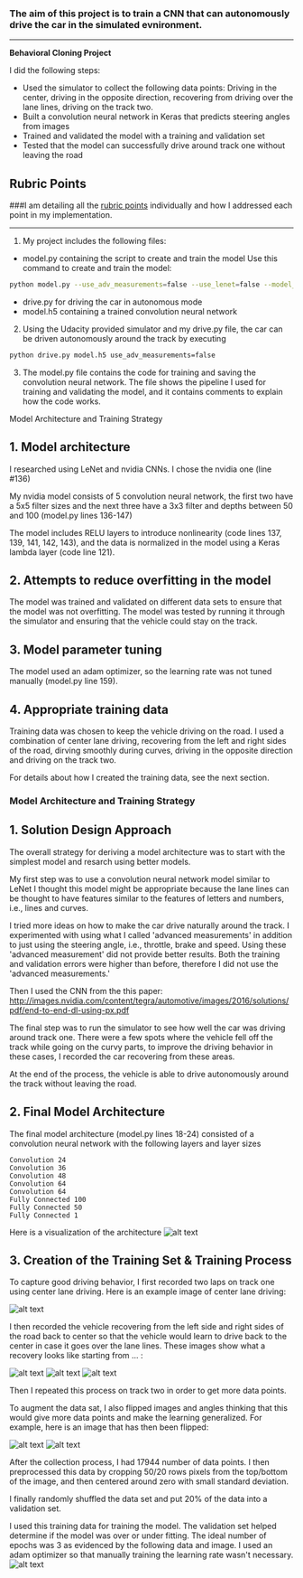 ### The aim of this project is to train a CNN that can autonomously drive the car in the simulated evnironment. 

---

**Behavioral Cloning Project**

I did the following steps:

* Used the simulator to collect the following data points: Driving in the center, driving in the opposite direction, recovering from driving over the lane lines, driving on the track two.
* Built a convolution neural network in Keras that predicts steering angles from images
* Trained and validated the model with a training and validation set
* Tested that the model can successfully drive around track one without leaving the road

[//]: # (Image References)

[image1]: ./model.png "Model Visualization"
[image2]: ./center.jpg "Example Center Image"
[image3]: ./recover-1.jpg "Recovery Image 1"
[image4]: ./recover-2.jpg "Recovery Image 2"
[image5]: ./recover-3.jpg "Recovery Image 3"
[image6]: ./orig.jpg "Normal Image"
[image7]: ./flipped.jpg "Flipped Image"
[image8]: ./history.png "History"

## Rubric Points
###I am detailing all the [rubric points](https://review.udacity.com/#!/rubrics/432/view) individually and how I addressed each point in my implementation.  

---
1. My project includes the following files:
* model.py containing the script to create and train the model
Use this command to create and train the model: 
```sh 
python model.py --use_adv_measurements=false --use_lenet=false --model_name=model.h5 --use_side_images=true --data=data,data-turning,data-recovering,data-recover-3,data-recover-2,data-turning-2
```
* drive.py for driving the car in autonomous mode
* model.h5 containing a trained convolution neural network 


2. Using the Udacity provided simulator and my drive.py file, the car can be driven autonomously around the track by executing 
```sh
python drive.py model.h5 use_adv_measurements=false
```

3. The model.py file contains the code for training and saving the convolution neural network. The file shows the pipeline I used for training and validating the model, and it contains comments to explain how the code works.

Model Architecture and Training Strategy

## 1. Model architecture
I researched using LeNet and nvidia CNNs. I chose the nvidia one (line #136)

My nvidia model consists of 5 convolution neural network, the first two have a 5x5 filter sizes and the next three have a 3x3 filter and depths between 50 and 100 (model.py lines 136-147) 

The model includes RELU layers to introduce nonlinearity (code lines 137, 139, 141, 142, 143), and the data is normalized in the model using a Keras lambda layer (code line 121). 

## 2. Attempts to reduce overfitting in the model

The model was trained and validated on different data sets to ensure that the model was not overfitting. The model was tested by running it through the simulator and ensuring that the vehicle could stay on the track.


## 3. Model parameter tuning

The model used an adam optimizer, so the learning rate was not tuned manually (model.py line 159).

## 4. Appropriate training data

Training data was chosen to keep the vehicle driving on the road. I used a combination of center lane driving, recovering from the left and right sides of the road, dirving smoothly during curves, driving in the opposite direction and driving on the track two. 

For details about how I created the training data, see the next section. 

### Model Architecture and Training Strategy

## 1. Solution Design Approach

The overall strategy for deriving a model architecture was to start with the simplest model and resarch using better models.

My first step was to use a convolution neural network model similar to LeNet I thought this model might be appropriate because the lane lines can be thought to have features similar to the features of letters and numbers, i.e., lines and curves.

I tried more ideas on how to make the car drive naturally around the track. I experimented with using what I called 'advanced measurements' in addition to just using the steering angle, i.e., throttle, brake and speed. Using these 'advanced measurement' did not provide better results. Both the training and validation errors were higher than before, therefore I did not use the 'advanced measurements.' 

Then I used the CNN from the this paper: http://images.nvidia.com/content/tegra/automotive/images/2016/solutions/pdf/end-to-end-dl-using-px.pdf 

The final step was to run the simulator to see how well the car was driving around track one. There were a few spots where the vehicle fell off the track while going on the curvy parts, to improve the driving behavior in these cases, I recorded the car recovering from these areas.

At the end of the process, the vehicle is able to drive autonomously around the track without leaving the road.

## 2. Final Model Architecture

The final model architecture (model.py lines 18-24) consisted of a convolution neural network with the following layers and layer sizes

    Convolution 24
    Convolution 36
    Convolution 48
    Convolution 64
    Convolution 64
    Fully Connected 100
    Fully Connected 50
    Fully Connected 1

Here is a visualization of the architecture
![alt text][image1]

## 3. Creation of the Training Set & Training Process

To capture good driving behavior, I first recorded two laps on track one using center lane driving. Here is an example image of center lane driving:

![alt text][image2]

I then recorded the vehicle recovering from the left side and right sides of the road back to center so that the vehicle would learn to drive back to the center in case it goes over the lane lines.  These images show what a recovery looks like starting from ... :

![alt text][image3]
![alt text][image4]
![alt text][image5]

Then I repeated this process on track two in order to get more data points.

To augment the data sat, I also flipped images and angles thinking that this would give more data points and make the learning generalized. For example, here is an image that has then been flipped:

![alt text][image6]
![alt text][image7]

After the collection process, I had 17944 number of data points. I then preprocessed this data by cropping 50/20 rows pixels from the top/bottom of the image, and then centered around zero with small standard deviation. 

I finally randomly shuffled the data set and put 20% of the data into a validation set. 

I used this training data for training the model. The validation set helped determine if the model was over or under fitting. The ideal number of epochs was 3 as evidenced by the following data and image. I used an adam optimizer so that manually training the learning rate wasn't necessary.
![alt text][image8]
